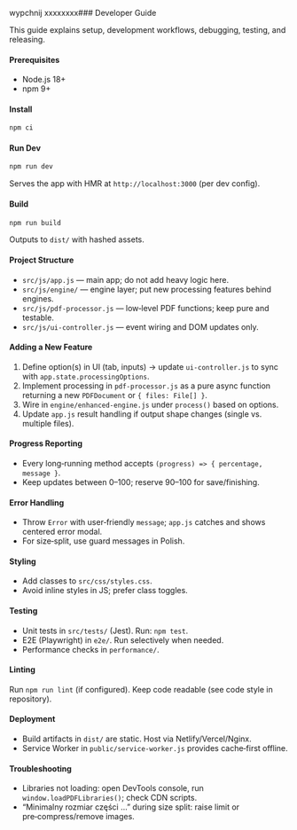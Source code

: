 wypchnij xxxxxxxx### Developer Guide

This guide explains setup, development workflows, debugging, testing, and releasing.

#### Prerequisites

- Node.js 18+
- npm 9+

#### Install

```bash
npm ci
```

#### Run Dev

```bash
npm run dev
```

Serves the app with HMR at `http://localhost:3000` (per dev config).

#### Build

```bash
npm run build
```

Outputs to `dist/` with hashed assets.

#### Project Structure

- `src/js/app.js` — main app; do not add heavy logic here.
- `src/js/engine/` — engine layer; put new processing features behind engines.
- `src/js/pdf-processor.js` — low‑level PDF functions; keep pure and testable.
- `src/js/ui-controller.js` — event wiring and DOM updates only.

#### Adding a New Feature

1. Define option(s) in UI (tab, inputs) → update `ui-controller.js` to sync with `app.state.processingOptions`.
2. Implement processing in `pdf-processor.js` as a pure async function returning a new `PDFDocument` or `{ files: File[] }`.
3. Wire in `engine/enhanced-engine.js` under `process()` based on options.
4. Update `app.js` result handling if output shape changes (single vs. multiple files).

#### Progress Reporting

- Every long‑running method accepts `(progress) => { percentage, message }`.
- Keep updates between 0–100; reserve 90–100 for save/finishing.

#### Error Handling

- Throw `Error` with user‑friendly `message`; `app.js` catches and shows centered error modal.
- For size‑split, use guard messages in Polish.

#### Styling

- Add classes to `src/css/styles.css`.
- Avoid inline styles in JS; prefer class toggles.

#### Testing

- Unit tests in `src/tests/` (Jest). Run: `npm test`.
- E2E (Playwright) in `e2e/`. Run selectively when needed.
- Performance checks in `performance/`.

#### Linting

Run `npm run lint` (if configured). Keep code readable (see code style in repository).

#### Deployment

- Build artifacts in `dist/` are static. Host via Netlify/Vercel/Nginx.
- Service Worker in `public/service-worker.js` provides cache‑first offline.

#### Troubleshooting

- Libraries not loading: open DevTools console, run `window.loadPDFLibraries()`; check CDN scripts.
- “Minimalny rozmiar części …” during size split: raise limit or pre‑compress/remove images.
